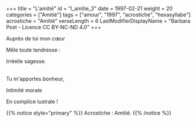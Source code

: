 +++
title = "L'amitié"
id = "l_amitie_3"
date = 1997-02-21
weight = 20
categories = ["Amitié"]
tags = ["amour", "1997", "acrostiche", "hexasyllabe"]
acrostiche = "Amitié"
verseLength = 6
LastModifierDisplayName = "Barbara Post - Licence CC BY-NC-ND 4.0"
+++

Auprès de toi mon cœur

Mêle toute tendresse :

Irréelle sagesse.

 \
Tu m'apportes bonheur,

Intimité morale

En complice lustrale !

{{% notice style="primary" %}}
Acrostiche : Amitié.
{{% /notice %}}
